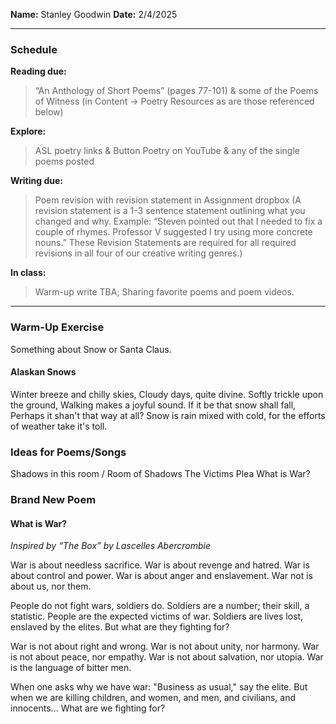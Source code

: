 **Name:** Stanley Goodwin
**Date:** 2/4/2025

---
### Schedule
**Reading due:**
> “An Anthology of Short Poems” (pages 77-101) & some of the Poems of Witness (in Content -> Poetry Resources as are those referenced below)

**Explore:**
> ASL poetry links & Button Poetry on YouTube & any of the single poems posted  

**Writing due:**
> Poem revision with revision statement in Assignment dropbox (A revision statement is a 1-3 sentence statement outlining what you changed and why. Example: “Steven pointed out that I needed to fix a couple of rhymes. Professor V suggested I try using more concrete nouns.” These Revision Statements are required for all required revisions in all four of our creative writing genres.)  

**In class:**
> Warm-up write TBA; Sharing favorite poems and poem videos.

---
### Warm-Up Exercise
Something about Snow or Santa Claus.
#### Alaskan Snows
Winter breeze and chilly skies,
Cloudy days, quite divine.
Softly trickle upon the ground,
Walking makes a joyful sound.
If it be that snow shall fall,
Perhaps it shan't that way at all?
Snow is rain mixed with cold,
for the efforts of weather take it's toll.


### Ideas for Poems/Songs
Shadows in this room / Room of Shadows
The Victims Plea
What is War?


### Brand New Poem
#### What is War?
*Inspired by “The Box” by Lascelles Abercrombie*

War is about needless sacrifice.
War is about revenge and hatred.
War is about control and power.
War is about anger and enslavement.
War not is about us, nor them.

People do not fight wars, soldiers do.
Soldiers are a number; their skill, a statistic.
People are the expected victims of war.
Soldiers are lives lost, enslaved by the elites.
But what are they fighting for?

War is not about right and wrong.
War is not about unity, nor harmony.
War is not about peace, nor empathy.
War is not about salvation, nor utopia.
War is the language of bitter men.

When one asks why we have war:
"Business as usual," say the elite.
But when we are killing children,
and women, and men, and civilians, and innocents...
What are we fighting for?